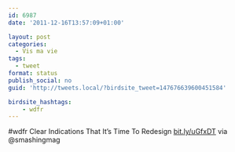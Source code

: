 ```yaml
---
id: 6987
date: '2011-12-16T13:57:09+01:00'

layout: post
categories:
  - Vis ma vie
tags:
  - tweet
format: status
publish_social: no
guid: 'http://tweets.local/?birdsite_tweet=147676639600451584'

birdsite_hashtags:
    - wdfr
---
```


\#wdfr Clear Indications That It’s Time To Redesign [bit.ly/uGfxDT](http://bit.ly/uGfxDT) via @smashingmag